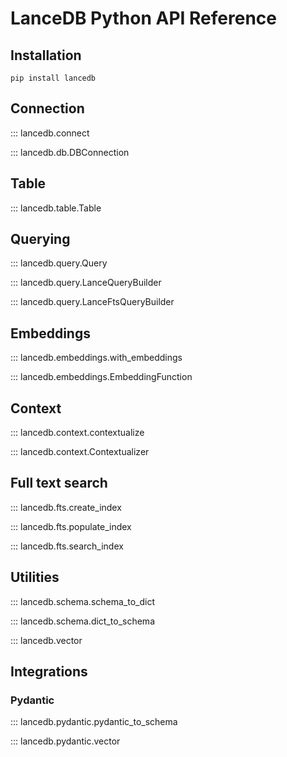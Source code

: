 # LanceDB Python API Reference

## Installation

```shell
pip install lancedb
```

## Connection

::: lancedb.connect

::: lancedb.db.DBConnection

## Table

::: lancedb.table.Table

## Querying

::: lancedb.query.Query

::: lancedb.query.LanceQueryBuilder

::: lancedb.query.LanceFtsQueryBuilder

## Embeddings

::: lancedb.embeddings.with_embeddings

::: lancedb.embeddings.EmbeddingFunction

## Context

::: lancedb.context.contextualize

::: lancedb.context.Contextualizer

## Full text search

::: lancedb.fts.create_index

::: lancedb.fts.populate_index

::: lancedb.fts.search_index

## Utilities

::: lancedb.schema.schema_to_dict

::: lancedb.schema.dict_to_schema

::: lancedb.vector

## Integrations

### Pydantic

::: lancedb.pydantic.pydantic_to_schema

::: lancedb.pydantic.vector


